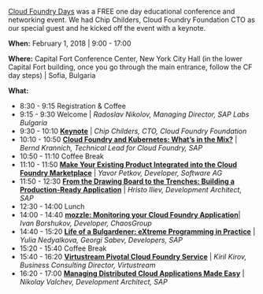 [Cloud Foundry Days](https://www.cloudfoundry.org/cloudfoundrydays/) was a FREE one day educational conference and networking event. We had Chip Childers, Cloud Foundry Foundation CTO as our special guest and he kicked off the event with a keynote.

**When:** February 1, 2018 | 9:00 - 17:00

**Where:** Capital Fort Conference Center, New York City Hall (in the lower Capital Fort building, once you go through the main entrance, follow the CF day steps) | Sofia, Bulgaria

**What:**
* 8:30 - 9:15 Registration & Coffee
* 9:15 - 9:30 Welcome | _Radoslav Nikolov, Managing Director, SAP Labs Bulgaria_
* 9:30 - 10:10 [**Keynote**](https://drive.google.com/file/d/18mJneiG8Fzg6g3VZvb8DPHI5mqCRHjAJ/view?usp=sharing) | _Chip Childers, CTO, Cloud Foundry Foundation_
* 10:10 - 10:50 [**Cloud Foundry and Kubernetes: What’s in the Mix?**](https://drive.google.com/file/d/1S_4AFt6cQeI5tecwuaM9Hu-kJbcon0SH/view?usp=sharing) | _Bernd Krannich, Technical Lead for Cloud Foundry, SAP_
* 10:50 - 11:10 Coffee Break
* 11:10 - 11:50 [**Make Your Existing Product Integrated into the Cloud Foundry Marketplace**](https://drive.google.com/file/d/1VFNyZxreLa3qyYkVzphSU4d-4OggdzfH/view?usp=sharing) | _Yavor Petkov, Developer, Software AG_
* 11:50 - 12:30 [**From the Drawing Board to the Trenches: Building a Production-Ready Application**](https://www.slideshare.net/hsiliev/from-the-drawing-board-to-the-trenches-building-a-productionready-application) | _Hristo Iliev, Development Architect, SAP_
* 12:30 - 14:00 Lunch
* 14:00 - 14:40 [**mozzle: Monitoring your Cloud Foundry Application**](https://www.slideshare.net/IvanBorshukov/mozzle-monitoring-your-cloud-foundry-application)| _Ivan Borshukov, Developer, ChaosGroup_
* 14:40 - 15:20 [**Life of a Bulgardener: eXtreme Programming in Practice**](https://www.slideshare.net/GeorgiSabev/life-of-a-bulgardener-extreme-programming-in-practice) | _Yulia Nedyalkova, Georgi Sabev, Developers, SAP_
* 15:20 - 15:40 Coffee Break
* 15:40 - 16:20 [**Virtustream Pivotal Cloud Foundry Service**](https://drive.google.com/file/d/17qf81c74MN4ohtHqnHYCEEp23Gh0p16L/view?usp=sharing) | _Kiril Kirov, Business Consulting Director, Virtustream_
* 16:20 - 17:00 [**Managing Distributed Cloud Applications Made Easy**](https://drive.google.com/file/d/1DQqoiqNScp7RkQm-yiVMjmHjicBRLfei/view?usp=sharing) | _Nikolay Valchev, Development Architect, SAP_
